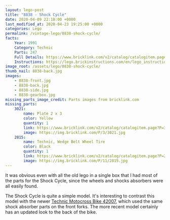 ```yaml
---
layout: lego-post
title: "8838 - Shock Cycle"
date: 2020-04-09 22:10:00 +0000
last_modified_at: 2020-04-23 19:25:00 +0000
categories: Lego
permalink: /vintage-lego/8838-shock-cycle/
facts:
    Year: 1991
    Category: Technic
    Parts: 247
    Full Details: https://www.bricklink.com/v2/catalog/catalogitem.page?S=8838-1#T=S&O={%22iconly%22:0}
    Instructions: https://lego.brickinstructions.com/en/lego_instructions/set/8838/Dirt_Bike
image_root: /assets/lego/8838-shock-cycle/
thumb_nail: 8838-back.jpg
images:
    - 8838-front.jpg
    - 8838-back.jpg
    - 8838-side.jpg
    - 8838-gearbox.jpg
missing_parts_image_credit: Parts images from bricklink.com
missing_parts:
    3021: 
        name: Plate 2 x 3
        color: Yellow
        quantity: 1
        link: https://www.bricklink.com/v2/catalog/catalogitem.page?P=3021&idColor=3
        image: https://img.bricklink.com/P/3/3021.jpg
    2815: 
        name: Technic, Wedge Belt Wheel Tire
        color: Black
        quantity: 1
        link: https://www.bricklink.com/v2/catalog/catalogitem.page?P=2815&idColor=11
        image: https://img.bricklink.com/P/11/2815.jpg
---
```


It was obvious even with all the old lego in a single box that I had most of the parts for the Shock Cycle, since the wheels and shocks absorbers were all easily found.

The Shock Cycle is quite a simple model. It's interesting to contrast this model with the newer [Technic Motocross Bike 42007](https://www.bricklink.com/v2/catalog/catalogitem.page?S=42007-1#T=I), which used the same shock absorber parts on the front forks. The more recent model certainly has an updated look to the back of the bike.